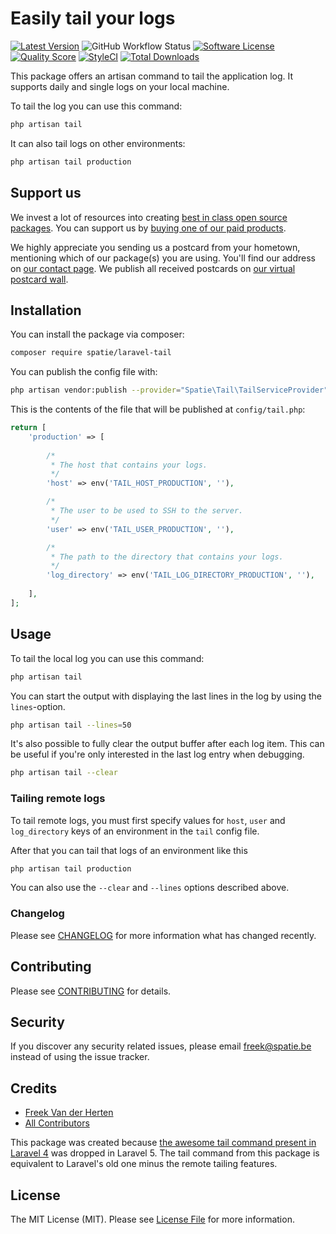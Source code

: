 # Easily tail your logs

[![Latest Version](https://img.shields.io/github/release/spatie/laravel-tail.svg?style=flat-square)](https://github.com/spatie/laravel-tail/releases)
![GitHub Workflow Status](https://img.shields.io/github/workflow/status/spatie/laravel-tail/run-tests?label=tests)
[![Software License](https://img.shields.io/badge/license-MIT-brightgreen.svg?style=flat-square)](LICENSE.md)
[![Quality Score](https://img.shields.io/scrutinizer/g/spatie/laravel-tail.svg?style=flat-square)](https://scrutinizer-ci.com/g/spatie/laravel-tail)
[![StyleCI](https://styleci.io/repos/30608411/shield?branch=master)](https://styleci.io/repos/30608411)
[![Total Downloads](https://img.shields.io/packagist/dt/spatie/laravel-tail.svg?style=flat-square)](https://packagist.org/packages/spatie/laravel-tail)

This package offers an artisan command to tail the application log. It supports daily and single logs on your local machine.

To tail the log you can use this command:

```bash
php artisan tail
```

It can also tail logs on other environments:

```bash
php artisan tail production
```

## Support us

We invest a lot of resources into creating [best in class open source packages](https://spatie.be/open-source). You can support us by [buying one of our paid products](https://spatie.be/open-source/support-us). 

We highly appreciate you sending us a postcard from your hometown, mentioning which of our package(s) you are using. You'll find our address on [our contact page](https://spatie.be/about-us). We publish all received postcards on [our virtual postcard wall](https://spatie.be/open-source/postcards).

## Installation

You can install the package via composer:

``` bash
composer require spatie/laravel-tail
```

You can publish the config file with:
```bash
php artisan vendor:publish --provider="Spatie\Tail\TailServiceProvider"
```

This is the contents of the file that will be published at `config/tail.php`:

```php
return [
    'production' => [
        
        /*
         * The host that contains your logs.
         */
        'host' => env('TAIL_HOST_PRODUCTION', ''),

        /*
         * The user to be used to SSH to the server.
         */
        'user' => env('TAIL_USER_PRODUCTION', ''),

        /*
         * The path to the directory that contains your logs.
         */
        'log_directory' => env('TAIL_LOG_DIRECTORY_PRODUCTION', ''),
        
    ],
];
```

## Usage

To tail the local log you can use this command:

```bash
php artisan tail
```

You can start the output with displaying the last lines in the log by using the `lines`-option.

```bash
php artisan tail --lines=50
```

It's also possible to fully clear the output buffer after each log item.
This can be useful if you're only interested in the last log entry when debugging.

```bash
php artisan tail --clear
```

### Tailing remote logs

To tail remote logs, you must first specify values for `host`, `user` and `log_directory` keys of an environment in the `tail` config file.

After that you can tail that logs of an environment like this

```bash
php artisan tail production
```

You can also use the `--clear` and `--lines` options described above.

### Changelog

Please see [CHANGELOG](CHANGELOG.md) for more information what has changed recently.

## Contributing

Please see [CONTRIBUTING](CONTRIBUTING.md) for details.

## Security

If you discover any security related issues, please email freek@spatie.be instead of using the issue tracker.

## Credits

- [Freek Van der Herten](https://github.com/freekmurze)
- [All Contributors](../../contributors)

This package was created because [the awesome tail command present in Laravel 4](https://github.com/laravel/framework/blob/4.2/src/Illuminate/Foundation/Console/TailCommand.php) was dropped in Laravel 5. The tail command from this package is equivalent to Laravel's old one minus the remote tailing features.

## License

The MIT License (MIT). Please see [License File](LICENSE.md) for more information.
